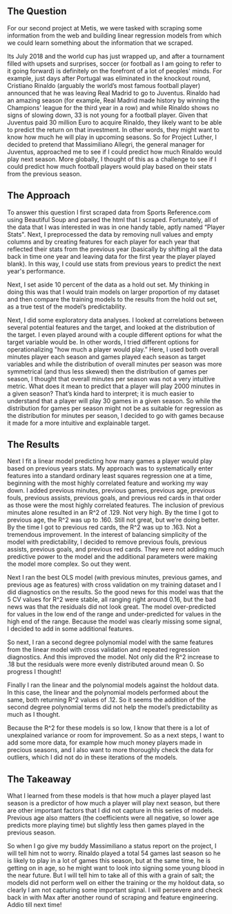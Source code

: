 ## The Question

For our second project at Metis, we were tasked with scraping some information from the web and building linear regression models from which we could learn something about the information that we scraped.

Its July 2018 and the world cup has just wrapped up, and after a tournament filled with upsets and surprises, soccer (or football as I am going to refer to it going forward) is definitely on the forefront of  a lot of peoples' minds. For example, just days after Portugal was eliminated in the knockout round, Cristiano Rinaldo (arguably the world’s most famous football player) announced that he was leaving Real Madrid to go to Juventus. Rinaldo had an amazing season (for example, Real Madrid made history by winning the Champions' league for the third year in a row) and while Rinaldo shows no signs of slowing down, 33 is not young for a football player. Given that Juventus paid 30 million Euro to acquire Rinaldo, they likely want to be able to predict the return on that investment. In other words, they might want to know how much he will play in upcoming seasons. So for Project Luther, I decided to pretend that Massimiliano Allegri, the general manager for Juventus, approached me to see if I could predict how much Rinaldo would play next season. More globally, I thought of this as a challenge to see if I could predict how much football players would play based on their stats from the previous season.

## The Approach

To answer this question I first scraped data from Sports Reference.com using Beautiful Soup and parsed the html that I scraped. Fortunately, all of the data that I was interested in was in one handy table, aptly named “Player Stats". Next, I preprocessed the data by removing null values and empty columns and by creating features for each player for each year that reflected their stats from the previous year (basically by shifting all the data back in time one year and leaving data for the first year the player played blank). In this way, I could use stats from previous years to predict the next year's performance.

Next, I set aside 10 percent of the data as a hold out set. My thinking in doing this was that I would train models on larger proportion of my dataset and then compare the training models to the results from the hold out set, as a true test of the model’s predictability.

Next, I did some exploratory data analyses. I looked at correlations between several potential features and the target, and looked at the distribution of the target. I even played around with a couple  different options for what the target variable would be. In other words, I tried different options for operationalizing "how much a player would play.” Here, I used both overall minutes player each season and games played each season as target variables and while the distribution of overall minutes per season was more symmetrical (and thus less skewed) then the distribution of games per season, I thought that overall minutes per season was not a very intuitive metric. What does it mean to predict that a player will play 2000 minutes in a given season? That’s kinda hard to interpret; it is much easier to understand that a player will play 30 games in a given season. So while the distribution for games per season might not be as suitable for regression as the distribution for minutes per season, I decided to go with games because it made for a more intuitive and explainable target.

## The Results

Next I fit a linear model predicting how many games a player would play based on previous years stats. My approach was to systematically enter  features into a standard ordinary least squares regression one at a time, beginning with the most highly correlated feature and working my way down. I added previous minutes, previous games, previous age, previous fouls, previous assists, previous goals, and previous red cards in that order as those were the most highly correlated features. The inclusion of previous minutes alone resulted in an R^2 of .129. Not very high. By the time I got to previous age, the R^2 was up to .160. Still not great, but we’re doing better. By the time I got to previous red cards, the R^2 was up to .163. Not a tremendous improvement. In the interest of balancing simplicity of the model with predictability, I decided to remove previous fouls, previous assists, previous goals, and previous red cards. They were not adding much predictive power to the model and the additional parameters were making the model more complex. So out they went.

Next I ran the best OLS model (with previous minutes, previous games, and previous age as features) with cross validation on my training dataset and I did diagnostics on the results. So the good news for this model was that the 5 CV values for  R^2 were stable, all ranging right around 0.16, but the bad news was that the residuals did not look great. The model over-predicted for values in the low end of the range and under-predicted for values in the high end of the range. Because the model was clearly missing some signal, I decided to add in some additional features.

So next, I ran a second degree polynomial model with the same features from the linear model with cross validation and repeated regression diagnostics. And this improved the model. Not only did the  R^2 increase to .18 but the residuals were more evenly distributed around mean 0. So progress I thought!

Finally I ran the linear and the polynomial models against the holdout data. In this case, the linear and the polynomial models performed about the same, both returning R^2 values of .12. So it seems the addition of the second degree polynomial terms did not help the model’s predictability as much as I thought.

Because the R^2 for these models is so low, I know that there is a lot of unexplained variance or room for improvement. So as a next steps, I want to add some more data, for example how much money players made in precious seasons, and I also want to more thoroughly check the data for outliers, which I did not do in these iterations of the models.

## The Takeaway

What I learned from these models is that how much a player played last season is a predictor of how much a player will play next season, but there are other important factors that I did not capture in this series of models.  Previous age also matters (the coefficients were all negative, so lower age predicts more playing time) but slightly less then games played in the previous season.

So when I go give my buddy Massimiliano a status report on the project, I will tell him not to worry. Rinaldo played a total 54 games last season so he is likely to play in a lot of games this season, but at the same time, he is getting on in age, so he might want to look into signing some young blood in the near future. But I will tell him to take all of this with a grain of salt; the models did not perform well on either the training or the my holdout data, so clearly I am not capturing some important signal. I will persevere and check back in with Max after another round of scraping and feature engineering. Addio till next time!
